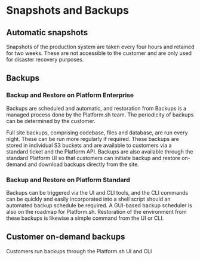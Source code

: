 # Snapshots and Backups

## Automatic snapshots 	
Snapshots of the production system are taken every four hours and retained for two weeks. These are not accessible to the customer and are only used for disaster recovery purposes. 	

## Backups

### Backup and Restore on Platform Enterprise
Backups are scheduled and automatic, and restoration from Backups is a managed process done by the Platform.sh team. The periodicity of backups can be determined by the customer.

Full site backups, comprising codebase, files and database, are run every night. These can be run more regularly if required. These backups are stored in individual S3 buckets and are available to customers via a standard ticket and the Platform API.
Backups are also available through the standard Platform UI so that customers can initiate backup and restore on-demand and download backups directly from the site.

### Backup and Restore on Platform Standard
Backups can be triggered via the UI and CLI tools, and the CLI commands can be quickly and easily incorporated into a shell script should an automated backup schedule be required. A GUI-based backup scheduler is also on the roadmap for Platform.sh. Restoration of the environment from these backups is likewise a simple command from the UI or CLI. 

## Customer on-demand backups
Customers run backups through the Platform.sh UI and CLI